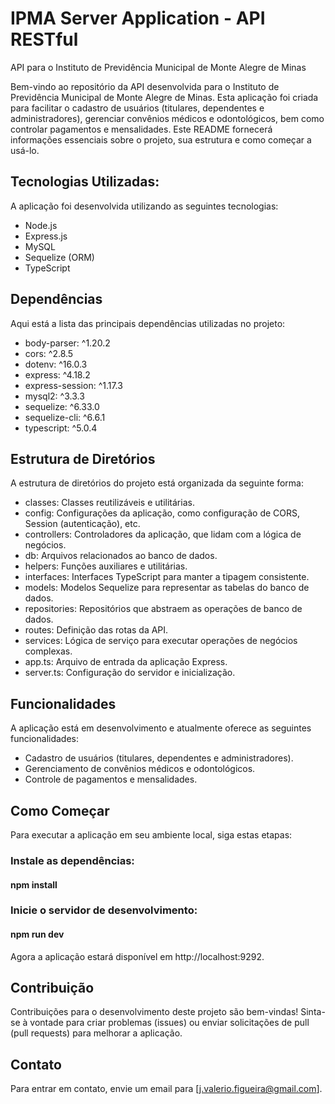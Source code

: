 # IPMA Server Application - API RESTful

API para o Instituto de Previdência Municipal de Monte Alegre de Minas

Bem-vindo ao repositório da API desenvolvida para o Instituto de Previdência Municipal de Monte Alegre de Minas. Esta aplicação foi criada para facilitar o cadastro de usuários (titulares, dependentes e administradores), gerenciar convênios médicos e odontológicos, bem como controlar pagamentos e mensalidades. Este README fornecerá informações essenciais sobre o projeto, sua estrutura e como começar a usá-lo.

## Tecnologias Utilizadas:

A aplicação foi desenvolvida utilizando as seguintes tecnologias:

- Node.js
- Express.js
- MySQL
- Sequelize (ORM)
- TypeScript

## Dependências

Aqui está a lista das principais dependências utilizadas no projeto:

- body-parser: ^1.20.2
- cors: ^2.8.5
- dotenv: ^16.0.3
- express: ^4.18.2
- express-session: ^1.17.3
- mysql2: ^3.3.3
- sequelize: ^6.33.0
- sequelize-cli: ^6.6.1
- typescript: ^5.0.4

## Estrutura de Diretórios

A estrutura de diretórios do projeto está organizada da seguinte forma:

- classes: Classes reutilizáveis e utilitárias.
- config: Configurações da aplicação, como configuração de CORS, Session (autenticação), etc.
- controllers: Controladores da aplicação, que lidam com a lógica de negócios.
- db: Arquivos relacionados ao banco de dados.
- helpers: Funções auxiliares e utilitárias.
- interfaces: Interfaces TypeScript para manter a tipagem consistente.
- models: Modelos Sequelize para representar as tabelas do banco de dados.
- repositories: Repositórios que abstraem as operações de banco de dados.
- routes: Definição das rotas da API.
- services: Lógica de serviço para executar operações de negócios complexas.
- app.ts: Arquivo de entrada da aplicação Express.
- server.ts: Configuração do servidor e inicialização.

## Funcionalidades

A aplicação está em desenvolvimento e atualmente oferece as seguintes funcionalidades:

- Cadastro de usuários (titulares, dependentes e administradores).
- Gerenciamento de convênios médicos e odontológicos.
- Controle de pagamentos e mensalidades.

## Como Começar

Para executar a aplicação em seu ambiente local, siga estas etapas:

### Instale as dependências:

#### npm install

### Inicie o servidor de desenvolvimento:

#### npm run dev

Agora a aplicação estará disponível em http://localhost:9292.

## Contribuição

Contribuições para o desenvolvimento deste projeto são bem-vindas! Sinta-se à vontade para criar problemas (issues) ou enviar solicitações de pull (pull requests) para melhorar a aplicação.

## Contato

Para entrar em contato, envie um email para [j.valerio.figueira@gmail.com].